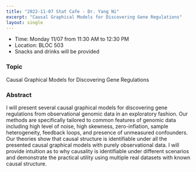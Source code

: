 ```yaml
---
title: "2022-11-07 Stat Cafe - Dr. Yang Ni"
excerpt: "Causal Graphical Models for Discovering Gene Regulations"
layout: single
---
```


- Time: Monday 11/07 from 11:30 AM to 12:30 PM
- Location: BLOC 503
- Snacks and drinks will be provided

### Topic

Causal Graphical Models for Discovering Gene Regulations

### Abstract

I will present several causal graphical models for discovering gene regulations from observational genomic data in an exploratory fashion. Our methods are specifically tailored to common features of genomic data including high level of noise, high skewness, zero-inflation, sample heterogeneity, feedback loops, and presence of unmeasured confounders. Our theories show that causal structure is identifiable under all the presented causal graphical models with purely observational data. I will provide intuition as to why causality is identifiable under different scenarios and demonstrate the practical utility using multiple real datasets with known causal structure.
